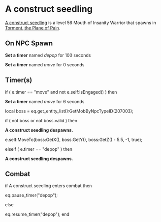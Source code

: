 # A construct seedling



[A construct seedling](/npc/207295) is a level 56 Mouth of Insanity Warrior that spawns in [Torment, the Plane of Pain](/zone/207).



## On NPC Spawn

**Set a timer** named *depop* for 100 seconds

**Set a timer** named *move* for 0 seconds


## Timer(s)


if ( e.timer == "move" and not e.self:IsEngaged() ) then


**Set a timer** named *move* for 6 seconds





local boss = eq.get_entity_list():GetMobByNpcTypeID(207003); 


if ( not boss or not boss.valid ) then



**A construct seedling despawns.**



e.self:MoveTo(boss:GetX(), boss:GetY(), boss:GetZ() - 5.5, -1, true);


elseif ( e.timer == "depop" ) then


**A construct seedling despawns.**



## Combat

if  A construct seedling enters combat  then


eq.pause_timer("depop");

else


eq.resume_timer("depop");
end